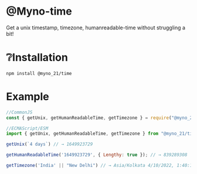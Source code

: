 # @Myno-time

Get a unix timestamp, timezone, humanreadable-time without struggling a bit!
 
 # ❔Installation

 ```
npm install @myno_21/time
 ```

# Example

```js
//CommonJS
const { getUnix, getHumanReadableTime, getTimezone } = require("@myno_21/time");

//ECMAScript/ESM
import { getUnix, getHumanReadableTime, getTimezone } from "@myno_21/time"'

getUnix(`4 days`) // → 1649923729

getHumanReadableTime('1649923729', { Lengthy: true }); // → 839289308

getTimezone('India' || "New Delhi") // → Asia/Kolkata 4/10/2022, 1:40:14 PM, India/IN

```
